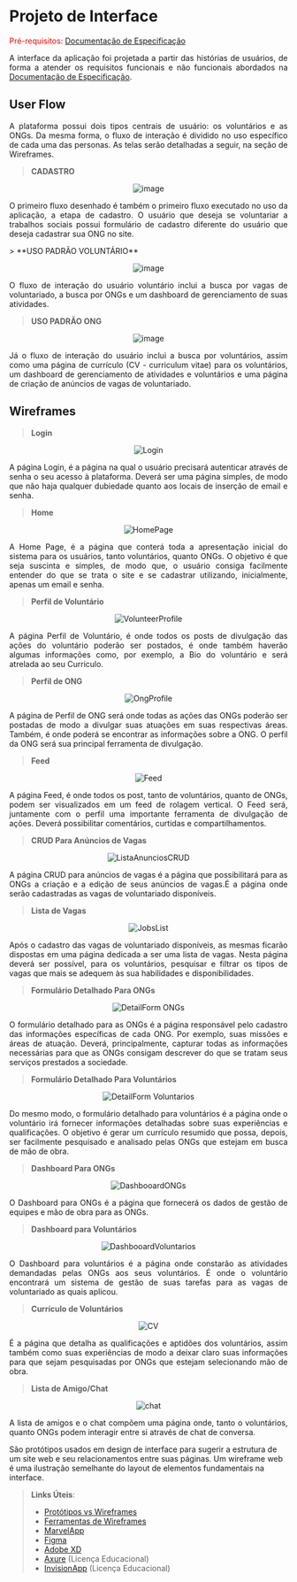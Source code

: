 
# Projeto de Interface

<span style="color:red">Pré-requisitos: <a href="2-Especificação do Projeto.md"> Documentação de Especificação</a></span>

<div align="justify">
 
A interface da aplicação foi projetada a partir das histórias de usuários, de forma a atender os requisitos funcionais e não funcionais abordados na <a href="2-Especificação do Projeto.md"> Documentação de Especificação</a>.
 
</div>

## User Flow

<div align="justify">
 
A plataforma possui dois tipos centrais de usuário: os voluntários e as ONGs. Da mesma forma, o fluxo de interação é dividido no uso específico de cada uma das personas. As telas serão detalhadas a seguir, na seção de Wireframes.

 </div>
 
> **CADASTRO**
<div align="center">
 
![image](https://user-images.githubusercontent.com/129805332/233682783-e936f4b4-c739-4ab1-a48c-c0b3f0a1b535.png)
 
</div>

<div align="justify">
 
O primeiro fluxo desenhado é também o primeiro fluxo executado no uso da aplicação, a etapa de cadastro. O usuário que deseja se voluntariar a trabalhos sociais possui formulário de cadastro diferente do usuário que deseja cadastrar sua ONG no site.
 
</div>
> **USO PADRÃO VOLUNTÁRIO**

<div align="center">
 
![image](https://user-images.githubusercontent.com/129805332/233688006-97b14268-e2a8-4c37-80bc-5ac00b6ae212.png)
 
</div>

<div align="justify">
 
O fluxo de interação do usuário voluntário inclui a busca por vagas de voluntariado, a busca por ONGs e um dashboard de gerenciamento de suas atividades.

 </div>
 
> **USO PADRÃO ONG**
 
<div align="center">
 
![image](https://user-images.githubusercontent.com/129805332/233688306-35190e2b-66a5-4a86-a107-82ee1292fc8a.png)
 
 </div>

<div align="justify">
 
Já o fluxo de interação do usuário inclui a busca por voluntários, assim como uma página de currículo (CV - curriculum vitae) para os voluntários, um dashboard de gerenciamento de atividades e voluntários e uma página de criação de anúncios de vagas de voluntariado.
 
 </div>

## Wireframes

>**Login**

<div align="center">

![Login](https://user-images.githubusercontent.com/19398297/233782905-56122e03-21c7-4447-91b1-78fe3bea832f.png)
 

</div>
<div align="justify">
 
A página Login, é a página na qual o usuário precisará autenticar através de senha o seu acesso à plataforma. Deverá ser uma página simples, de modo que não haja qualquer dubiedade quanto aos locais de inserção de email e senha.
 
</div>


>**Home** 

<div align="center"> 

![HomePage](https://user-images.githubusercontent.com/19398297/233782698-420826b0-7c0f-425f-a395-97b4b4a31034.png)

 
</div> 

<div align="justify">
 
A Home Page, é a página que conterá toda a apresentação inicial do sistema para os usuários, tanto voluntários, quanto ONGs. O objetivo é que seja suscinta e simples, de modo que, o usuário consiga facilmente entender do que se trata o site e se cadastrar utilizando, inicialmente, apenas um email e senha.
 
</div>



>**Perfil de Voluntário**

<div align="center"> 

![VolunteerProfile](https://user-images.githubusercontent.com/19398297/233787237-943e9fba-72aa-451b-a4fc-0b7d26a737d5.png)
 
</div>

<div align="justify">
 
A página Perfil de Voluntário, é onde todos os posts de divulgação das ações do voluntário poderão ser postados, é onde também haverão algumas informações como, por exemplo, a Bio do voluntário e será atrelada ao seu Curriculo.
 
</div>



>**Perfil de ONG**

<div align="center">

![OngProfile](https://user-images.githubusercontent.com/19398297/233784303-bf8aca8e-b4e3-4029-be78-a479a6f5230f.png)
            
</div>

<div align="justify">
 
A página de Perfil de ONG será onde todas as ações das ONGs poderão ser postadas de modo a divulgar suas atuações em suas respectivas áreas. Também, é onde poderá se encontrar as informações sobre a ONG. O perfil da ONG será sua principal ferramenta de divulgação.
 
</div>


           
>**Feed**

<div align="center">
 
![Feed](https://user-images.githubusercontent.com/19398297/233782775-ab63453f-5b2b-4ac2-86db-fb191f48d0c0.png)

</div>

<div align="justify">
 
A página Feed, é onde todos os post, tanto de voluntários, quanto de ONGs, podem ser visualizados em um feed de rolagem vertical. O Feed será, juntamente com o perfil uma importante ferramenta de divulgação de ações. Deverá possibilitar comentários, curtidas e compartilhamentos.
 
</div>


>**CRUD Para Anúncios de Vagas**

<div align="center">

![ListaAnunciosCRUD](https://user-images.githubusercontent.com/19398297/233783200-f6fcd588-3bc5-4932-919a-bac6b845011c.png)

</div>

<div align="justify">
 
A página CRUD para anúncios de vagas é a página que possibilitará para as ONGs a criação e a edição de seus anúncios de vagas.É a página onde serão cadastradas as vagas de voluntariado disponíveis.
 
</div>


>**Lista de Vagas**

<div align="center">
 
![JobsList](https://user-images.githubusercontent.com/19398297/233782537-4d56aaeb-27a9-454d-9c73-f62d8dad880e.png)

</div>

<div align="justify">
 
Após o cadastro das vagas de voluntariado disponíveis, as mesmas ficarão dispostas em uma página dedicada a ser uma lista de vagas. Nesta página deverá ser possível, para os voluntários, pesquisar e filtrar os tipos de vagas que mais se adequem às sua habilidades e disponibilidades.
 
</div>

>**Formulário Detalhado Para ONGs**

<div align="center">
 
 ![DetailForm ONGs](https://user-images.githubusercontent.com/19398297/233783321-55ac401d-5771-4628-af5e-30774f302485.png)

</div>

<div align="justify">
 
O formulário detalhado para as ONGs é a página responsável pelo cadastro das informações específicas de cada ONG. Por exemplo, suas missões e áreas de atuação. Deverá, principalmente, capturar todas as informações necessárias para que as ONGs consigam descrever do que se tratam seus serviços prestados a sociedade.
 
</div>



>**Formulário Detalhado Para Voluntários**

<div align="center">
 
 ![DetailForm Voluntarios](https://user-images.githubusercontent.com/19398297/233783334-07e34ce4-e58a-4a7b-949b-648c3d70994d.png)
 
</div>

<div align="justify">
 
Do mesmo modo, o formulário detalhado para voluntários é a página onde o voluntário irá fornecer informações detalhadas sobre suas experiências e qualificações. O objetivo é gerar um currículo resumido que possa, depois, ser facilmente pesquisado e analisado pelas ONGs que estejam em busca de mão de obra.
 
</div>



>**Dashboard Para ONGs**

<div align="center">
 
![DashbooardONGs](https://user-images.githubusercontent.com/19398297/233784588-7508cd8d-d971-4a69-8e71-11211395873c.png)

</div>

<div align="justify">
 
O Dashboard para ONGs é a página que fornecerá os dados de gestão de equipes e mão de obra para as ONGs.
 
</div>



>**Dashboard para Voluntários**

<div align="center">
 
![DashbooardVoluntarios](https://user-images.githubusercontent.com/19398297/233784591-0df3334c-a813-4457-b877-8c7ba716d8ca.png)
 
</div>

<div align="justify">
 
O Dashboard para voluntários é a página onde constarão as atividades demandadas pelas ONGs aos seus voluntários. É onde o voluntário encontrará um sistema de gestão de suas tarefas para as vagas de voluntariado as quais aplicou.
 
</div>



>**Currículo de Voluntários**

<div align="center">
 
 ![CV](https://user-images.githubusercontent.com/19398297/233783394-abee6eb7-be41-4e2d-8def-6f584a938ebf.png)

</div>

<div align="justify">
 
É a página que detalha as qualificações e aptidões dos voluntários, assim também como suas experiências de modo a deixar claro suas informações para que sejam pesquisadas por ONGs que estejam selecionando mão de obra.
 
</div>

>**Lista de Amigo/Chat**

<div align="center">
 
![chat](https://user-images.githubusercontent.com/19398297/233784972-2cae57e9-6f2b-4bce-a489-cc66310c8151.png)
 
</div>

<div align="justify">
 
A lista de amigos e o chat compõem uma página onde, tanto o voluntários, quanto ONGs podem interagir entre si através de chat de conversa.
 
</div>
        
            
            
            
São protótipos usados em design de interface para sugerir a estrutura de um site web e seu relacionamentos entre suas páginas. Um wireframe web é uma ilustração semelhante do layout de elementos fundamentais na interface.
 
> **Links Úteis**:
> - [Protótipos vs Wireframes](https://www.nngroup.com/videos/prototypes-vs-wireframes-ux-projects/)
> - [Ferramentas de Wireframes](https://rockcontent.com/blog/wireframes/)
> - [MarvelApp](https://marvelapp.com/developers/documentation/tutorials/)
> - [Figma](https://www.figma.com/)
> - [Adobe XD](https://www.adobe.com/br/products/xd.html#scroll)
> - [Axure](https://www.axure.com/edu) (Licença Educacional)
> - [InvisionApp](https://www.invisionapp.com/) (Licença Educacional)

